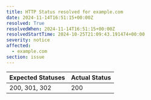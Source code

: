 ```yaml
---
title: HTTP Status resolved for example.com
date: 2024-11-14T16:51:15+00:00Z
resolved: True
resolvedWhen: 2024-11-14T16:51:15+00:00Z
resolvedStartTime: 2024-10-25T21:09:43.191474+00:00
severity: notice
affected:
  - example.com
section: issue
---
```


| Expected Statuses | Actual Status  |
|-------------------|----------------|
| 200, 301, 302 | 200 |
